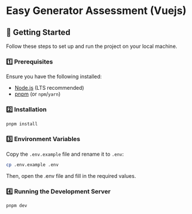 # Easy Generator Assessment (Vuejs)

## 🚀 Getting Started

Follow these steps to set up and run the project on your local machine.

### 1️⃣ Prerequisites

Ensure you have the following installed:

- [Node.js](https://nodejs.org/) (LTS recommended)
- [pnpm](https://pnpm.io/) (or `npm`/`yarn`)

### 2️⃣ Installation

```bash
pnpm install
```

### 3️⃣ Environment Variables

Copy the `.env.example` file and rename it to `.env`:

```bash
cp .env.example .env
```
Then, open the .env file and fill in the required values.

### 4️⃣ Running the Development Server

```bash
pnpm dev
```